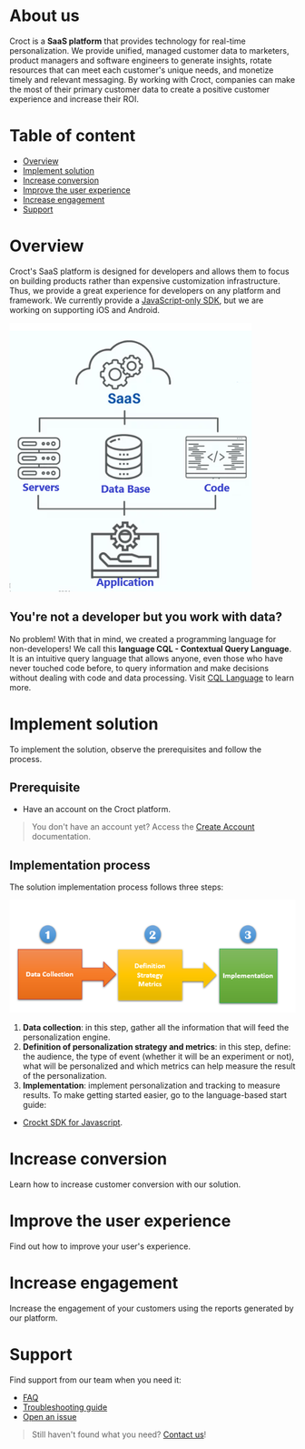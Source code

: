 # About us
Croct is a **SaaS platform** that provides technology for real-time personalization. We provide unified, managed customer data to marketers, product managers and software engineers to generate insights, rotate resources that can meet each customer's unique needs, and monetize timely and relevant messaging.
By working with Croct, companies can make the most of their primary customer data to create a positive customer experience and increase their ROI.

# Table of content
- [Overview](#overview)
- [Implement solution](#implement-solution)
- [Increase conversion](#increase-conversion)
- [Improve the user experience](#improve-the-user-experience)
- [Increase engagement](#increase-engagement)
- [Support](#support)
 
# Overview
Croct's SaaS platform is designed for developers and allows them to focus on building products rather than expensive customization infrastructure. Thus, we provide a great experience for developers on any platform and framework. We currently provide a [JavaScript-only SDK](https://github.com/croct-tech/plug-js/blob/master/docs/quick-start.md), but we are working on supporting iOS and Android.

![saas_01](https://github.com/erikaccosta/Tech-Documentation/blob/main/saas_01.png)

## You're not a developer but you work with data?
No problem! With that in mind, we created a programming language for non-developers! We call this **language CQL - Contextual Query Language**. It is an intuitive query language that allows anyone, even those who have never touched code before, to query information and make decisions without dealing with code and data processing. Visit [CQL Language]() to learn more.

# Implement solution
To implement the solution, observe the prerequisites and follow the process.

## Prerequisite 
- Have an account on the Croct platform.
> You don't have an account yet? Access the [Create Account]() documentation.

## Implementation process
The solution implementation process follows three steps:

![saas_02](https://github.com/erikaccosta/Tech-Documentation/blob/main/saas_02.png)

1. **Data collection**: in this step, gather all the information that will feed the personalization engine.
1. **Definition of personalization strategy and metrics**: in this step, define: the audience, the type of event (whether it will be an experiment or not), what will be personalized and which metrics can help measure the result of the personalization.
1. **Implementation**: implement personalization and tracking to measure results. To make getting started easier, go to the language-based start guide:
- [Crockt SDK for Javascript](https://github.com/croct-tech/plug-js/blob/master/docs/quick-start.md).

# Increase conversion
Learn how to increase customer conversion with our solution.

# Improve the user experience
Find out how to improve your user's experience.

# Increase engagement
Increase the engagement of your customers using the reports generated by our platform.

# Support
Find support from our team when you need it:
- [FAQ]()
- [Troubleshooting guide]()
- [Open an issue]()

> Still haven't found what you need? [Contact us]()!

